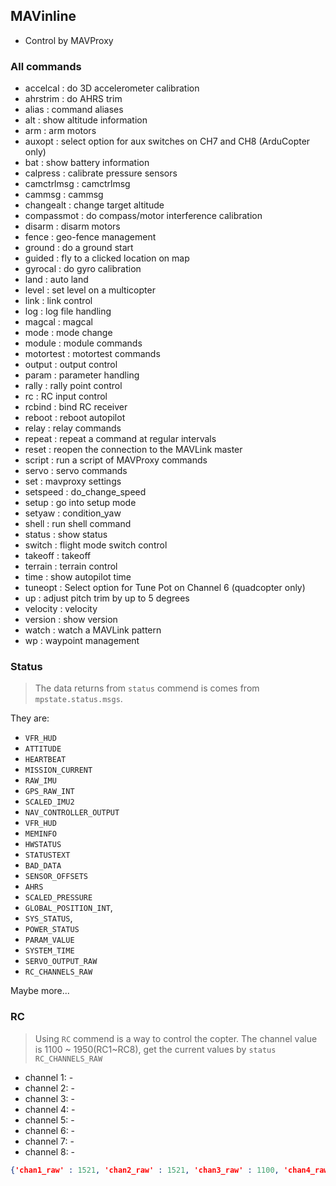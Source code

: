 ## MAVinline

* Control by MAVProxy


### All commands

* accelcal             : do 3D accelerometer calibration
* ahrstrim             : do AHRS trim
* alias                : command aliases
* alt                  : show altitude information
* arm                  : arm motors
* auxopt               : select option for aux switches on CH7 and CH8 (ArduCopter only)
* bat                  : show battery information
* calpress             : calibrate pressure sensors
* camctrlmsg           : camctrlmsg
* cammsg               : cammsg
* changealt            : change target altitude
* compassmot           : do compass/motor interference calibration
* disarm               : disarm motors
* fence                : geo-fence management
* ground               : do a ground start
* guided               : fly to a clicked location on map
* gyrocal              : do gyro calibration
* land                 : auto land
* level                : set level on a multicopter
* link                 : link control
* log                  : log file handling
* magcal               : magcal
* mode                 : mode change
* module               : module commands
* motortest            : motortest commands
* output               : output control
* param                : parameter handling
* rally                : rally point control
* rc                   : RC input control
* rcbind               : bind RC receiver
* reboot               : reboot autopilot
* relay                : relay commands
* repeat               : repeat a command at regular intervals
* reset                : reopen the connection to the MAVLink master
* script               : run a script of MAVProxy commands
* servo                : servo commands
* set                  : mavproxy settings
* setspeed             : do_change_speed
* setup                : go into setup mode
* setyaw               : condition_yaw
* shell                : run shell command
* status               : show status
* switch               : flight mode switch control
* takeoff              : takeoff
* terrain              : terrain control
* time                 : show autopilot time
* tuneopt              : Select option for Tune Pot on Channel 6 (quadcopter only)
* up                   : adjust pitch trim by up to 5 degrees
* velocity             : velocity
* version              : show version
* watch                : watch a MAVLink pattern
* wp                   : waypoint management

### Status

> The data returns from `status` commend is comes from `mpstate.status.msgs`.

They are:
* `VFR_HUD`
* `ATTITUDE`
* `HEARTBEAT`
* `MISSION_CURRENT`
* `RAW_IMU`
* `GPS_RAW_INT`
* `SCALED_IMU2`
* `NAV_CONTROLLER_OUTPUT`
* `VFR_HUD`
* `MEMINFO`
* `HWSTATUS`
* `STATUSTEXT`
* `BAD_DATA`
* `SENSOR_OFFSETS`
* `AHRS`
* `SCALED_PRESSURE`
* `GLOBAL_POSITION_INT`,
* `SYS_STATUS`,
* `POWER_STATUS`
* `PARAM_VALUE`
* `SYSTEM_TIME`
* `SERVO_OUTPUT_RAW`
* `RC_CHANNELS_RAW`

Maybe more...

### RC

> Using `RC` commend is a way to control the copter. The channel value is 1100 ~ 1950(RC1~RC8), get the current values by `status RC_CHANNELS_RAW`

* channel 1: -
* channel 2: -
* channel 3: -
* channel 4: -
* channel 5: -
* channel 6: -
* channel 7: -
* channel 8: -

```json
{'chan1_raw' : 1521, 'chan2_raw' : 1521, 'chan3_raw' : 1100, 'chan4_raw' : 1950, 'chan5_raw' : 1521, 'chan6_raw' : 1519, 'chan7_raw' : 1520, 'chan8_raw' : 1521}
```